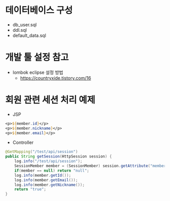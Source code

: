 # 데이터베이스 구성
* db_user.sql
* ddl.sql
* default_data.sql

# 개발 툴 설정 참고
* lombok eclipse 설정 방법
    * https://countryxide.tistory.com/16


# 회원 관련 세션 처리 예제
* JSP
```jsp
<p>${member.id}</p>
<p>${member.nickname}</p>
<p>${member.email}</p>
```
* Controller
```java
@GetMapping("/test/api/session")
public String getSession(HttpSession session) {
	log.info("/test/api/session");
	SessionMember member = (SessionMember) session.getAttribute("member");
	if(member == null) return "null";
	log.info(member.getId());
	log.info(member.getEmail());
	log.info(member.getNickname());
	return "true";
}
```
